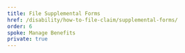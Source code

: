 ```yaml
---
title: File Supplemental Forms
href: /disability/how-to-file-claim/supplemental-forms/
order: 6
spoke: Manage Benefits
private: true
---
```


